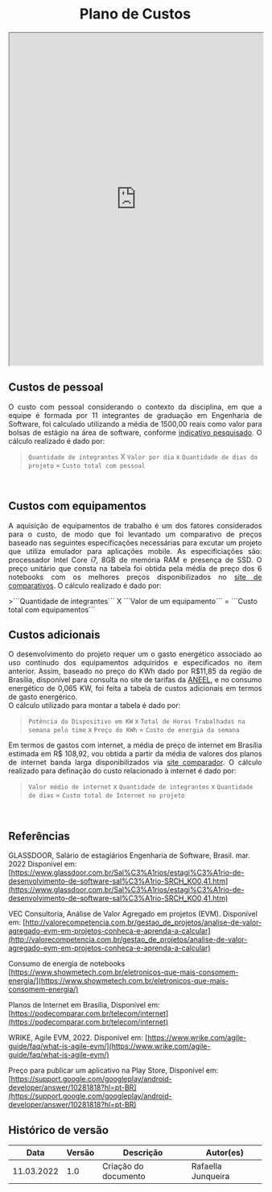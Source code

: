 # <center> Plano de Custos

<div align="center">
    <iframe src="https://docs.google.com/spreadsheets/d/e/2PACX-1vRja77DvL978AQy33t9ew8fUiFNaPJSJ8W7uSPnAYWZKcEiPKDzO9gN5XV2-Npy10E6TjE_wics1pR2/pubhtml?widget=true&amp;headers=false" width="100%" height="660px"></iframe>

</div>

## Custos de pessoal
<p align="justify">
O custo com pessoal considerando o contexto da disciplina, em que a equipe é formada por 11 integrantes de graduação em Engenharia de Software, foi calculado utilizando a média de 1500,00 reais como valor para bolsas de estágio na área de software, conforme <a href="https://www.glassdoor.com.br/Sal%C3%A1rios/estagi%C3%A1rio-de-desenvolvimento-de-software-sal%C3%A1rio-SRCH_KO0,41.htm">indicativo pesquisado</a>. O cálculo realizado é dado por:
</p>

>```Quantidade de integrantes``` X ```Valor por dia``` x ```Quantidade de dias do projeto``` = ```Custo total com pessoal```

<br>

## Custos com equipamentos
<p align="justify">
A aquisição de equipamentos de trabalho é um dos fatores considerados para o custo, de modo que foi levantado um comparativo de preços baseado nas seguintes especificações necessárias para excutar um projeto que utiliza emulador para aplicações mobile. As especificiações são: processador Intel Core i7, 8GB de memória RAM e presença de SSD. O preço unitário que consta na tabela foi obtida pela média de preço dos 6 notebooks com os melhores preços disponibilizados no <a href="https://www.zoom.com.br/notebook/processador-intel-core-i7/memoria-8-gb/com-ssd?gclid=CjwKCAiAprGRBhBgEiwANJEY7MAyC31o06LebTeoZr92ZIhMxZZjt9IvXxfKhQJDJGORoRvrxRn6iRoCiCkQAvD_BwE&og%5B0%5D=18000&og%5B1%5D=18000&pageTitle=Notebook+Intel+Core+i7+8+GB&q=&sortBy=price_asc">site de comparativos</a>. O cálculo realizado é dado por:
</p>
>```Quantidade de integrantes``` X ```Valor de um equipamento``` = ```Custo total com equipamentos```

<br>

## Custos adicionais
<p align="justify">
O desenvolvimento do projeto requer um o gasto energético associado ao uso contínudo dos equipamentos adquiridos e especificados no item anterior. Assim, baseado no preço do KWh dado por R$11,85 da região de Brasília, disponível para consulta no site de tarifas da <a href="https://agenciabrasil.ebc.com.br/economia/noticia/2021-08/aneel-cria-nova-bandeira-tarifaria-e-conta-de-luz-fica-mais-cara#:~:text=Custo%20de%20100%20kilowatt%2Dhora,R%24%2014%2C20%20at%C3%A9%20abril">ANEEL</a>, e no consumo energético de 0,065 KW, foi feita a tabela de custos adicionais em termos de gasto energérico.<br>
O cálculo utilizado para montar a tabela é dado por:
</p>

>```Potência do Dispositivo em KW``` x ```Total de Horas Trabalhadas na semana pelo time``` x ```Preço do KWh``` = ```Custo de energia da semana```

<p align="justify">
Em termos de gastos com internet, a média de preço de internet em Brasília estimada em R$ 108,92, vou obtida a partir da média de valores dos planos de internet banda larga disponibilizados via <a href="https://podecomparar.com.br/telecom/internet">site comparador</a>. O cálculo realizado para definação do custo relacionado à internet é dado por:
</p>

>```Valor médio de internet``` x ```Quantidade de integrantes``` x ```Quantidade de dias``` = ```Custo total de Internet no projeto```

<br>

## Referências

GLASSDOOR, Salário de estagiários Engenharia de Software, Brasil. mar. 2022 Disponível em: [https://www.glassdoor.com.br/Sal%C3%A1rios/estagi%C3%A1rio-de-desenvolvimento-de-software-sal%C3%A1rio-SRCH_KO0,41.htm](https://www.glassdoor.com.br/Sal%C3%A1rios/estagi%C3%A1rio-de-desenvolvimento-de-software-sal%C3%A1rio-SRCH_KO0,41.htm)

VEC Consultoria, Análise de Valor Agregado em projetos (EVM). Disponível em: [http://valorecompetencia.com.br/gestao_de_projetos/analise-de-valor-agregado-evm-em-projetos-conheca-e-aprenda-a-calcular](http://valorecompetencia.com.br/gestao_de_projetos/analise-de-valor-agregado-evm-em-projetos-conheca-e-aprenda-a-calcular)

Consumo de energia de notebooks [https://www.showmetech.com.br/eletronicos-que-mais-consomem-energia/](https://www.showmetech.com.br/eletronicos-que-mais-consomem-energia/)

Planos de Internet em Brasília, Disponível em: [https://podecomparar.com.br/telecom/internet](https://podecomparar.com.br/telecom/internet) 

WRIKE, Agile EVM, 2022. Disponível em: [https://www.wrike.com/agile-guide/faq/what-is-agile-evm/](https://www.wrike.com/agile-guide/faq/what-is-agile-evm/)

Preço para publicar um aplicativo na Play Store, Disponível em: [https://support.google.com/googleplay/android-developer/answer/10281818?hl=pt-BR](https://support.google.com/googleplay/android-developer/answer/10281818?hl=pt-BR)

## Histórico de versão

|Data | Versão | Descrição | Autor(es)
| -- | -- | -- | -- |
| 11.03.2022 | 1.0 | Criação do documento | Rafaella Junqueira |